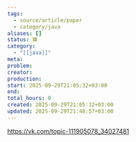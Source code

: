 ```yaml
---
tags:
  - source/article/paper
  - category/java
aliases: []
status: 🟥
category:
  - "[[java]]"
meta: 
problem: 
creator: 
production: 
start: 2025-09-29T21:05:32+03:00
end: 
total_hours: 0
created: 2025-09-29T21:05:32+03:00
updated: 2025-09-29T21:48:57+03:00
---
```


https://vk.com/topic-111905078_34027481
